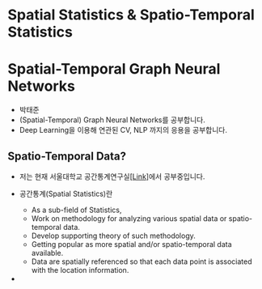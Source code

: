 # Spatial Statistics & Spatio-Temporal Statistics
# Spatial-Temporal Graph Neural Networks



- 박태준
- (Spatial-Temporal) Graph Neural Networks를 공부합니다.
- Deep Learning을 이용해 연관된 CV, NLP 까지의 응용을 공부합니다.


## Spatio-Temporal Data?

- 저는 현재 서울대학교 공간통계연구실[[Link]](https://limcstat.github.io/)에서 공부중입니다.

- 공간통계(Spatial Statistics)란
  - As a sub-field of Statistics,
  - Work on methodology for analyzing various spatial data or spatio-temporal data.
  - Develop supporting theory of such methodology.
  - Getting popular as more spatial and/or spatio-temporal data available.
  - Data are spatially referenced so that each data point is associated with the location information.

- 
